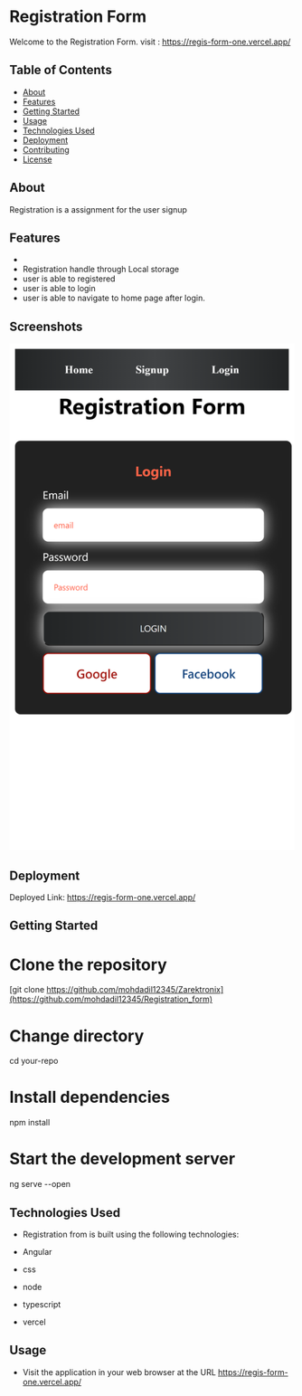 # Registration Form

Welcome to the Registration Form.
visit : https://regis-form-one.vercel.app/

## Table of Contents

- [About](#about)
- [Features](#features)
- [Getting Started](#getting-started)
- [Usage](#usage)
- [Technologies Used](#technologies-used)
- [Deployment](#deployment)
- [Contributing](#contributing)
- [License](#license)

## About

Registration is a assignment for the user signup

## Features

-
- Registration handle through Local storage
- user is able to registered
- user is able to login
- user is able to navigate to home page after login.


## Screenshots

![Screenshot 1](./regis_form/src\assets\login1.png)





## Deployment

Deployed Link: https://regis-form-one.vercel.app/

## Getting Started

# Clone the repository

[git clone https://github.com/mohdadil12345/Zarektronix](https://github.com/mohdadil12345/Registration_form)

# Change directory

cd your-repo

# Install dependencies

npm install

# Start the development server

ng serve --open

## Technologies Used

- Registration from   is built using the following technologies:

- Angular
- css
- node
- typescript
- vercel

## Usage

- Visit the application in your web browser at the URL https://regis-form-one.vercel.app/
